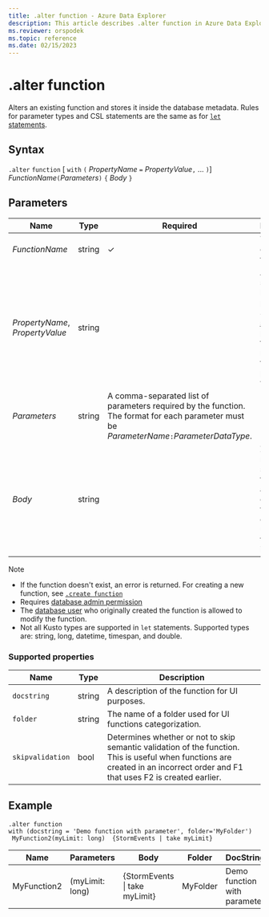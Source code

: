 ```yaml
---
title: .alter function - Azure Data Explorer
description: This article describes .alter function in Azure Data Explorer.
ms.reviewer: orspodek
ms.topic: reference
ms.date: 02/15/2023
---
```

# .alter function

Alters an existing function and stores it inside the database metadata.
Rules for parameter types and CSL statements are the same as for [`let` statements](../query/letstatement.md).

## Syntax

`.alter` `function` [ `with` `(` *PropertyName* `=` *PropertyValue*`,` ... `)`] *FunctionName*`(`*Parameters*`)` `{` *Body* `}`

## Parameters

|Name|Type|Required|Description|
|--|--|--|--|
|*FunctionName* | string | &check; | The name of the function.|
| *PropertyName*, *PropertyValue* | string | | A comma-separated list of properties. See [supported properties](#supported-properties) to learn more about the optional property values.|
|*Parameters*  | string |A comma-separated list of parameters required by the function. The format for each parameter must be *ParameterName*`:`*ParameterDataType*.|
|*Body*| string | | Zero or more `let` statements followed by a valid CSL expression that is evaluated upon function invocation.|

> [!NOTE]
>
> * If the function doesn't exist, an error is returned. For creating a new function, see [`.create function`](create-function.md)
> * Requires [database admin permission](./access-control/role-based-access-control.md)
> * The [database user](./access-control/role-based-access-control.md) who originally created the function is allowed to modify the function. 
> * Not all Kusto types are supported in `let` statements. Supported types are: string, long, datetime, timespan, and double.

### Supported properties

|Name|Type|Description|
|--|--|--|
|`docstring`|string|A description of the function for UI purposes.|
|`folder`|string|The name of a folder used for UI functions categorization.|
|`skipvalidation`|bool|Determines whether or not to skip semantic validation of the function. This is useful when functions are created in an incorrect order and F1 that uses F2 is created earlier.|

## Example

```kusto
.alter function
with (docstring = 'Demo function with parameter', folder='MyFolder')
 MyFunction2(myLimit: long)  {StormEvents | take myLimit}
```

|Name |Parameters |Body|Folder|DocString
|---|---|---|---|---
|MyFunction2 |(myLimit: long)| {StormEvents &#124; take myLimit}|MyFolder|Demo function with parameter|
